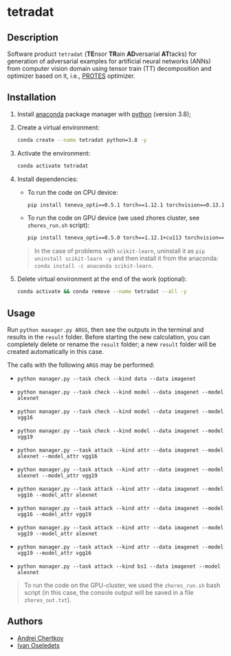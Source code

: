 # tetradat


## Description

Software product `tetradat` (**TE**nsor **TR**ain **AD**versarial **AT**tacks) for generation of adversarial examples for artificial neural networks (ANNs) from computer vision domain using tensor train (TT) decomposition and optimizer based on it, i.e., [PROTES](https://github.com/anabatsh/PROTES) optimizer.


## Installation

1. Install [anaconda](https://www.anaconda.com) package manager with [python](https://www.python.org) (version 3.8);

2. Create a virtual environment:
    ```bash
    conda create --name tetradat python=3.8 -y
    ```

3. Activate the environment:
    ```bash
    conda activate tetradat
    ```

4. Install dependencies:
    - To run the code on CPU device:
        ```bash
        pip install teneva_opti==0.5.1 torch==1.12.1 torchvision==0.13.1 matplotlib requests urllib3 torchattacks==3.4.0
        ```
    - To run the code on GPU device (we used zhores cluster, see `zhores_run.sh` script):
        ```bash
        pip install teneva_opti==0.5.0 torch==1.12.1+cu113 torchvision==0.13.1+cu113 matplotlib requests urllib3 torchattacks==3.4.0 --extra-index-url https://download.pytorch.org/whl/cu113 && pip install triton
        ```
    > In the case of problems with `scikit-learn`, uninstall it as `pip uninstall scikit-learn -y` and then install it from the anaconda: `conda install -c anaconda scikit-learn`.

5. Delete virtual environment at the end of the work (optional):
    ```bash
    conda activate && conda remove --name tetradat --all -y
    ```


## Usage

Run `python manager.py ARGS`, then see the outputs in the terminal and results in the `result` folder. Before starting the new calculation, you can completely delete or rename the `result` folder; a new `result` folder will be created automatically in this case.

The calls with the following `ARGS` may be performed:

- `python manager.py --task check --kind data --data imagenet`

- `python manager.py --task check --kind model --data imagenet --model alexnet`

- `python manager.py --task check --kind model --data imagenet --model vgg16`

- `python manager.py --task check --kind model --data imagenet --model vgg19`

- `python manager.py --task attack --kind attr --data imagenet --model alexnet --model_attr vgg16`

- `python manager.py --task attack --kind attr --data imagenet --model alexnet --model_attr vgg19`

- `python manager.py --task attack --kind attr --data imagenet --model vgg16 --model_attr alexnet`

- `python manager.py --task attack --kind attr --data imagenet --model vgg16 --model_attr vgg19`

- `python manager.py --task attack --kind attr --data imagenet --model vgg19 --model_attr alexnet`

- `python manager.py --task attack --kind attr --data imagenet --model vgg19 --model_attr vgg16`

- `python manager.py --task attack --kind bs1 --data imagenet --model alexnet`

> To run the code on the GPU-cluster, we used the `zhores_run.sh` bash script (in this case, the console output will be saved in a file `zhores_out.txt`).


## Authors

- [Andrei Chertkov](https://github.com/AndreiChertkov)
- [Ivan Oseledets](https://github.com/oseledets)
